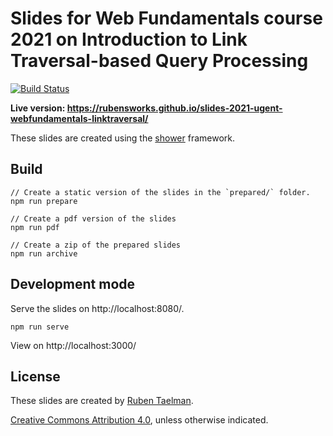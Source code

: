 # Slides for Web Fundamentals course 2021 on Introduction to Link Traversal-based Query Processing
[![Build Status](https://github.com/rubensworks/slides-2021-ugent-webfundamentals-linktraversal/workflows/Build%20and%20Deploy/badge.svg)](https://rubensworks.github.io/slides-2021-ugent-webfundamentals-linktraversal/)

**Live version: https://rubensworks.github.io/slides-2021-ugent-webfundamentals-linktraversal/**

These slides are created using the [shower](https://github.com/shower/shower) framework.

## Build

```
// Create a static version of the slides in the `prepared/` folder.
npm run prepare

// Create a pdf version of the slides
npm run pdf

// Create a zip of the prepared slides
npm run archive
```

## Development mode

Serve the slides on http://localhost:8080/.

```
npm run serve
```

View on http://localhost:3000/

## License

These slides are created by [Ruben Taelman](https://rubensworks.net/).

[Creative Commons Attribution 4.0](https://creativecommons.org/licenses/by/4.0/), unless otherwise indicated.
